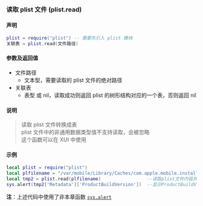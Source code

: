 ### 读取 plist 文件 \(**plist\.read**\)


#### 声明
```lua
plist = require("plist") -- 需要先引入 plist 模块
关联表 = plist.read(文件路径)
```


#### 参数及返回值
- 文件路径
    - 文本型，需要读取的 plist 文件的绝对路径
- 关联表
    - 表型 或 nil，读取成功则返回 plist 的树形结构对应的一个表，否则返回 nil


#### 说明
> 读取 plist 文件转换成表  
plist 文件中的非通用数据类型值不支持读取，会被忽略  
这个函数可以在 XUI 中使用  


#### 示例  
```lua
local plist = require("plist")
local plfilename = "/var/mobile/Library/Caches/com.apple.mobile.installation.plist" --设置plist路径
local tmp2 = plist.read(plfilename)                 --读取plist文件内容并返回一个TABLE
sys.alert(tmp2['Metadata']['ProductBuildVersion'])  --显示ProductBuildVersion的键值
```
**注**：上述代码中使用了非本章函数 [`sys.alert`](/Handbook/sys/sys.alert.md)


